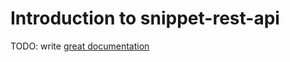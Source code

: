 # Introduction to snippet-rest-api

TODO: write [great documentation](http://jacobian.org/writing/what-to-write/)
